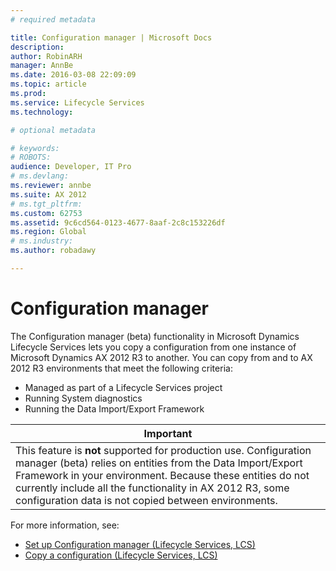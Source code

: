 ```yaml
---
# required metadata

title: Configuration manager | Microsoft Docs
description: 
author: RobinARH
manager: AnnBe
ms.date: 2016-03-08 22:09:09
ms.topic: article
ms.prod: 
ms.service: Lifecycle Services
ms.technology: 

# optional metadata

# keywords: 
# ROBOTS: 
audience: Developer, IT Pro
# ms.devlang: 
ms.reviewer: annbe
ms.suite: AX 2012
# ms.tgt_pltfrm: 
ms.custom: 62753
ms.assetid: 9c6cd564-0123-4677-8aaf-2c8c153226df
ms.region: Global
# ms.industry: 
ms.author: robadawy

---
```


# Configuration manager



The Configuration manager (beta) functionality in Microsoft Dynamics Lifecycle Services lets you copy a configuration from one instance of Microsoft Dynamics AX 2012 R3 to another. You can copy from and to AX 2012 R3 environments that meet the following criteria:
-   Managed as part of a Lifecycle Services project
-   Running System diagnostics
-   Running the Data Import/Export Framework

| **Important**                                                                                                                                                                                                                                                                                                     |
|-------------------------------------------------------------------------------------------------------------------------------------------------------------------------------------------------------------------------------------------------------------------------------------------------------------------|
| This feature is **not** supported for production use. Configuration manager (beta) relies on entities from the Data Import/Export Framework in your environment. Because these entities do not currently include all the functionality in AX 2012 R3, some configuration data is not copied between environments. |

For more information, see:
-   [Set up Configuration manager (Lifecycle Services, LCS)](https://docs.microsoft.com/en-us/dynamics365/operations/dev-itpro/lifecycle-services/set-up-configuration-manager-lifecycle-services-lcs)
-   [Copy a configuration (Lifecycle Services, LCS)](https://docs.microsoft.com/en-us/dynamics365/operations/dev-itpro/lifecycle-services/copy-a-configuration-lifecycle-services-lcs)



